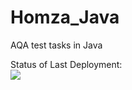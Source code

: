 # Homza_Java
AQA test tasks in Java

Status of Last Deployment:<br>
<img src="https://github.com/homdzm/Homza_Java/workflows/my_CI_workflow/badge.svg?branch=maim"><br>
